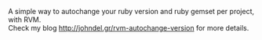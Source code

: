 A simple way to autochange your ruby version and ruby gemset per project, with RVM. <br />
Check my blog <a href="http://johndel.gr/rvm-autochange-version">http://johndel.gr/rvm-autochange-version</a> for more details.
